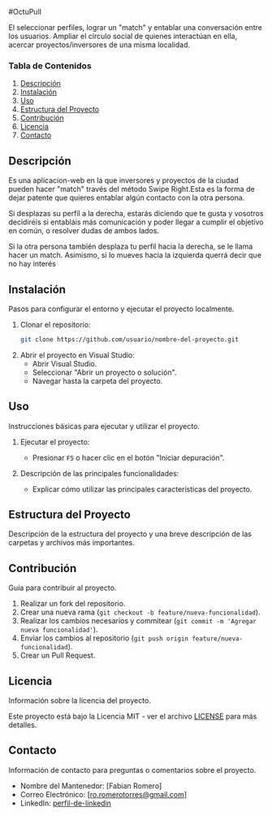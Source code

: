 #OctuPull

El seleccionar perfiles, lograr un "match" y entablar una conversación entre los usuarios.
Ampliar el círculo social de quienes interactúan en ella, acercar proyectos/inversores de una misma localidad.

### Tabla de Contenidos
1. [Descripción](#descripción)
2. [Instalación](#instalación)
3. [Uso](#uso)
4. [Estructura del Proyecto](#estructura-del-proyecto)
5. [Contribución](#contribución)
6. [Licencia](#licencia)
7. [Contacto](#contacto)



## Descripción
Es una aplicacion-web en la que inversores y proyectos de la ciudad pueden hacer "match" través del método Swipe Right.Esta es la forma de dejar patente que quieres entablar algún contacto con la otra persona. 

Si desplazas su perfil a la derecha, estarás diciendo que te gusta y vosotros decidiréis si entabláis más comunicación y poder llegar a cumplir el objetivo en común, o resolver dudas de ambos lados. 

Si la otra persona también desplaza tu perfil hacia la derecha, se le llama hacer un match. Asimismo, si lo mueves hacia la izquierda querrá decir que no hay interés



## Instalación
Pasos para configurar el entorno y ejecutar el proyecto localmente.

1. Clonar el repositorio:
    ```sh
    git clone https://github.com/usuario/nombre-del-proyecto.git
    ```
2. Abrir el proyecto en Visual Studio:
    - Abrir Visual Studio.
    - Seleccionar "Abrir un proyecto o solución".
    - Navegar hasta la carpeta del proyecto.




## Uso
Instrucciones básicas para ejecutar y utilizar el proyecto.

1. Ejecutar el proyecto:
    - Presionar `F5` o hacer clic en el botón "Iniciar depuración".

2. Descripción de las principales funcionalidades:
    - Explicar cómo utilizar las principales características del proyecto.




## Estructura del Proyecto
Descripción de la estructura del proyecto y una breve descripción de las carpetas y archivos más importantes.

## Contribución
Guía para contribuir al proyecto.

1. Realizar un fork del repositorio.
2. Crear una nueva rama (`git checkout -b feature/nueva-funcionalidad`).
3. Realizar los cambios necesarios y commitear (`git commit -m 'Agregar nueva funcionalidad'`).
4. Enviar los cambios al repositorio (`git push origin feature/nueva-funcionalidad`).
5. Crear un Pull Request.

## Licencia
Información sobre la licencia del proyecto.

Este proyecto está bajo la Licencia MIT - ver el archivo [LICENSE](LICENSE) para más detalles.

## Contacto
Información de contacto para preguntas o comentarios sobre el proyecto.

- Nombre del Mantenedor: [Fabian Romero]
- Correo Electrónico: [ro.romerotorres@gmail.com]
- LinkedIn: [perfil-de-linkedin](https://www.linkedin.com/in/tu-perfil)